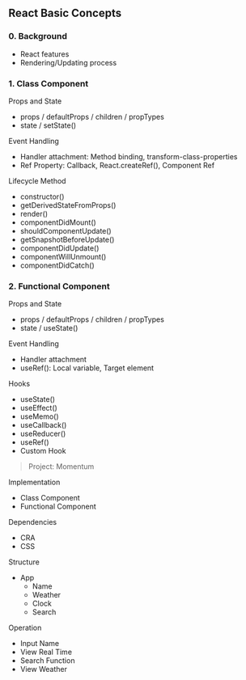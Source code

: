 ## React Basic Concepts

### 0. Background

- React features
- Rendering/Updating process

### 1. Class Component

Props and State

- props / defaultProps / children / propTypes
- state / setState()

Event Handling

- Handler attachment: Method binding, transform-class-properties
- Ref Property: Callback, React.createRef(), Component Ref

Lifecycle Method

- constructor()
- getDerivedStateFromProps()
- render()
- componentDidMount()
- shouldComponentUpdate()
- getSnapshotBeforeUpdate()
- componentDidUpdate()
- componentWillUnmount()
- componentDidCatch()

### 2. Functional Component

Props and State

- props / defaultProps / children / propTypes
- state / useState()

Event Handling

- Handler attachment
- useRef(): Local variable, Target element

Hooks

- useState()
- useEffect()
- useMemo()
- useCallback()
- useReducer()
- useRef()
- Custom Hook

> Project: Momentum

Implementation

- Class Component
- Functional Component

Dependencies

- CRA
- CSS

Structure

- App
  - Name
  - Weather
  - Clock
  - Search

Operation

- Input Name
- View Real Time
- Search Function
- View Weather
